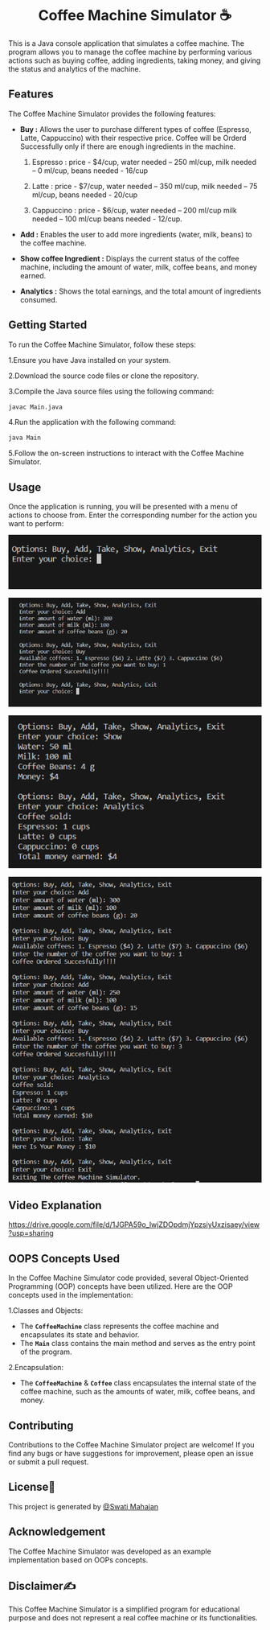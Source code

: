 
<h1 align="center"> Coffee Machine Simulator ☕</h1>

This is a Java console application that simulates a coffee machine. The program allows you to manage the coffee machine by performing various actions such as buying coffee, adding ingredients, taking money, and giving the status and analytics of the machine.


## Features
The Coffee Machine Simulator provides the following features:

- **Buy :** Allows the user to purchase different types of coffee (Espresso, Latte, Cappuccino) with their respective price. Coffee will be Orderd Successfully only if there are enough ingredients in the machine.

  1. Espresso : price - $4/cup, water needed – 250 ml/cup, milk needed – 0 ml/cup, beans needed - 16/cup

  2. Latte : price - $7/cup, water needed – 350 ml/cup, milk needed – 75 ml/cup, beans needed - 20/cup

  3. Cappuccino : price - $6/cup, water needed – 200 ml/cup milk needed – 100 ml/cup beans needed - 12/cup.

- **Add :** Enables the user to add more ingredients (water, milk, beans) to the coffee machine.

- **Show coffee Ingredient :** Displays the current status of the coffee machine, including the amount of water, milk, coffee beans, and money earned.

- **Analytics :** Shows the total earnings, and the total amount of ingredients consumed.

## Getting Started
To run the Coffee Machine Simulator, follow these steps:

1.Ensure you have Java installed on your system.

2.Download the source code files or clone the repository.

3.Compile the Java source files using the following command:
``` bash 
javac Main.java
```
4.Run the application with the following command:

```bash 
java Main
```
5.Follow the on-screen instructions to interact with the Coffee Machine Simulator.

## Usage

Once the application is running, you will be presented with a menu of actions to choose from. Enter the corresponding number for the action you want to perform:

![Coffee](1.PNG)

![Coffee](2.PNG)

![Coffee](3.PNG)

![Coffee](4.PNG)

## Video Explanation
https://drive.google.com/file/d/1JGPA59o_lwjZDOpdmjYpzsiyUxzisaey/view?usp=sharing

## OOPS Concepts Used
In the Coffee Machine Simulator code provided, several Object-Oriented Programming (OOP) concepts have been utilized. Here are the OOP concepts used in the implementation:

1.Classes and Objects:

- The **`CoffeeMachine`** class represents the coffee machine and encapsulates its state and behavior.
- The **`Main`** class contains the main method and serves as the entry point of the program.

2.Encapsulation:

- The **`CoffeeMachine`** & **`Coffee`** class encapsulates the internal state of the coffee machine, such as the amounts of water, milk, coffee beans, and money.

## Contributing
Contributions to the Coffee Machine Simulator project are welcome! If you find any bugs or have suggestions for improvement, please open an issue or submit a pull request.

## License📝
This project is generated by [@Swati Mahajan](https://github.com/mahajanswatgithub)

## Acknowledgement
The Coffee Machine Simulator was developed as an example implementation based on OOPs concepts.

## Disclaimer✍️
This Coffee Machine Simulator is a simplified program for educational purpose and does not represent a real coffee machine or its functionalities.
